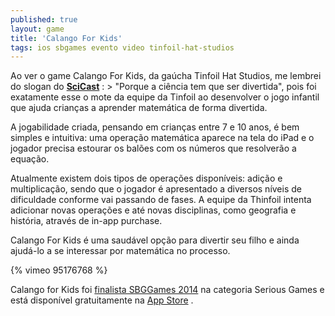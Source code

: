 ```yaml
---
published: true
layout: game
title: 'Calango For Kids'
tags: ios sbgames evento video tinfoil-hat-studios
---
```

Ao ver o game Calango For Kids, da gaúcha Tinfoil Hat Studios, me lembrei do slogan do <a href="http://www.scicast.com.br/">**SciCast**</a>
: > "Porque a ciência tem que ser divertida", pois foi exatamente esse o mote da equipe da Tinfoil ao desenvolver o jogo infantil que ajuda crianças a aprender matemática de forma divertida.

A jogabilidade criada, pensando em crianças entre 7 e 10 anos, é bem simples e intuitiva: uma operação matemática aparece na tela do iPad e o jogador precisa estourar os balões com os números que resolverão a equação.




Atualmente existem dois tipos de operações disponíveis: adição e multiplicação, sendo que o jogador é apresentado a diversos níveis de dificuldade conforme vai passando de fases. A equipe da Thinfoil intenta adicionar novas operações e até novas disciplinas, como geografia e história, através de in-app purchase.

Calango For Kids é uma saudável opção para divertir seu filho e ainda ajudá-lo a se interessar por matemática no processo.

{% vimeo 95176768 %}

Calango for Kids foi <a href="http://sbgames.org/sbgames2014/festival_de_jogos_finalistas">finalista SBGGames 2014</a>
 na categoria Serious Games e está disponível gratuitamente na <a href="https://itunes.apple.com/br/app/calango-kids/id875886632?mt=8" target="_blank">App Store</a>
.